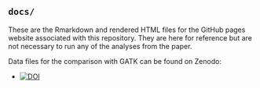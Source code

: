 ## `docs/`

These are the Rmarkdown and rendered HTML files for the GitHub pages website associated with this repository. They are here for reference but are not necessary to run any of the analyses from the paper.

Data files for the comparison with GATK can be found on Zenodo:

 - [![DOI](https://zenodo.org/badge/DOI/10.5281/zenodo.825228.svg)](https://doi.org/10.5281/zenodo.825228)
